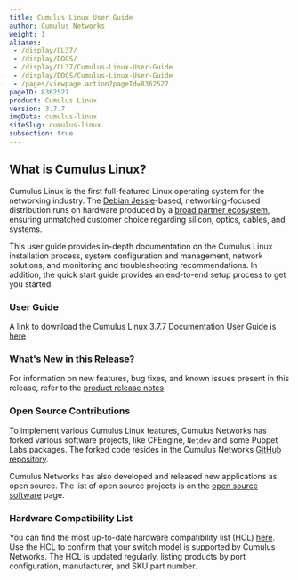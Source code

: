 ```yaml
---
title: Cumulus Linux User Guide
author: Cumulus Networks
weight: 1
aliases:
 - /display/CL37/
 - /display/DOCS/
 - /display/CL37/Cumulus-Linux-User-Guide
 - /display/DOCS/Cumulus-Linux-User-Guide
 - /pages/viewpage.action?pageId=8362527
pageID: 8362527
product: Cumulus Linux
version: 3.7.7
imgData: cumulus-linux
siteSlug: cumulus-linux
subsection: true
---
```

## What is Cumulus Linux?

Cumulus Linux is the first full-featured Linux operating system for the
networking industry. The [Debian
Jessie](https://www.debian.org/releases/jessie/)-based,
networking-focused distribution runs on hardware produced by a [broad
partner ecosystem](http://cumulusnetworks.com/hcl/), ensuring unmatched
customer choice regarding silicon, optics, cables, and systems.

This user guide provides in-depth documentation on the Cumulus Linux
installation process, system configuration and management, network
solutions, and monitoring and troubleshooting recommendations. In
addition, the quick start guide provides an end-to-end setup process to
get you started.


### User Guide
A link to download the Cumulus Linux 3.7.7 Documentation User Guide is [here](/Cumulus_Linux_3-7-7_User_Guide.pdf)


### What's New in this Release?

For information on new features, bug fixes, and known issues present in
this release, refer to the [product release
notes](https://support.cumulusnetworks.com/hc/en-us/articles/360007793174-Cumulus-Linux-3-7-Release-Notes).

### Open Source Contributions

To implement various Cumulus Linux features, Cumulus Networks has forked
various software projects, like CFEngine, `Netdev` and some Puppet Labs
packages. The forked code resides in the Cumulus Networks [GitHub
repository](https://github.com/CumulusNetworks).

Cumulus Networks has also developed and released new applications as
open source. The list of open source projects is on the [open source
software](http://oss.cumulusnetworks.com/) page.

### Hardware Compatibility List

You can find the most up-to-date hardware compatibility list (HCL)
[here](http://cumulusnetworks.com/hcl/). Use the HCL to confirm that
your switch model is supported by Cumulus Networks. The HCL is updated
regularly, listing products by port configuration, manufacturer, and SKU
part number.
